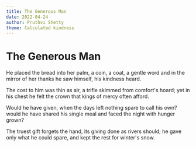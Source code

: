 ```yaml
---
title: The Generous Man
date: 2022-04-24
author: Pruthvi Shetty
theme: Calculated kindness
---
```


# The Generous Man

He placed the bread into her palm,
a coin, a coat, a gentle word
and in the mirror of her thanks
he saw himself, his kindness heard.

The cost to him was thin as air,
a trifle skimmed from comfort's hoard;
yet in his chest he felt the crown
that kings of mercy often afford.

Would he have given, when the days
left nothing spare to call his own?
would he have shared his single meal
and faced the night with hunger grown?

The truest gift forgets the hand,
its giving done as rivers should;
he gave only what he could spare,
and kept the rest for winter's snow.
